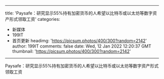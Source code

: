 
---
title: 'Paysafe：研究显示55%持有加密货币的人希望以比特币或以太坊等数字资产形式领取工资'
categories: 
 - 新媒体
 - 199IT
 - 首页更新
headimg: 'https://picsum.photos/400/300?random=2142'
author: 199IT
comments: false
date: Wed, 12 Jan 2022 12:20:37 GMT
thumbnail: 'https://picsum.photos/400/300?random=2142'
---

<div>   
Paysafe：研究显示55%持有加密货币的人希望以比特币或以太坊等数字资产形式领取工资  
</div>
            